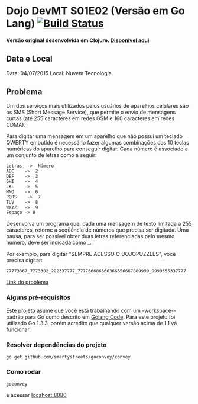 # Dojo DevMT S01E02 (Versão em Go Lang) [![Build Status](https://travis-ci.org/alvarowolfx/dojo-s01e02-escrevendo-no-celular.go.svg?branch=master)](https://travis-ci.org/alvarowolfx/dojo-s01e02-escrevendo-no-celular.go)
#### Versão original desenvolvida em Clojure. [Disponivel aqui](https://github.com/devmatogrosso/dojo-s01e02-escrevendo-no-celular)

## Data e Local
Data: 04/07/2015
Local: Nuvem Tecnologia

## Problema
Um dos serviços mais utilizados pelos usuários de aparelhos celulares são os SMS (Short Message Service), que permite o envio de mensagens curtas (até 255 caracteres em redes GSM e 160 caracteres em redes CDMA).

Para digitar uma mensagem em um aparelho que não possui um teclado QWERTY embutido é necessário fazer algumas combinações das 10 teclas numéricas do aparelho para conseguir digitar. Cada número é associado a um conjunto de letras como a seguir:

	Letras  ->  Número
	ABC    ->  2
	DEF    ->  3
	GHI    ->  4
	JKL    ->  5
	MNO    ->  6
	PQRS    ->  7
	TUV    ->  8
	WXYZ   ->  9
	Espaço -> 0

Desenvolva um programa que, dada uma mensagem de texto limitada a 255 caracteres, retorne a seqüência de números que precisa ser digitada. Uma pausa, para ser possível obter duas letras referenciadas pelo mesmo número, deve ser indicada como _.

Por exemplo, para digitar "SEMPRE ACESSO O DOJOPUZZLES", você precisa digitar:

	77773367_7773302_222337777_777766606660366656667889999_9999555337777

[Link do problema](http://dojopuzzles.com/problemas/exibe/escrevendo-no-celular/)

### Alguns pré-requisitos

Este projeto asume que você está trabalhando com um -workspace-- padrão para Go como descrito em [Golang Code](http://golang.org/doc/code.html). Para este projeto foi utilizado Go 1.3.3, porém acredito que qualquer versão acima de 1.1 vá funcionar.

### Resolver dependências do projeto 

```shell
go get github.com/smartystreets/goconvey/convey
```

### Como rodar

```shell
goconvey
```
e acessar [locahost:8080](http://localhost:8080)
